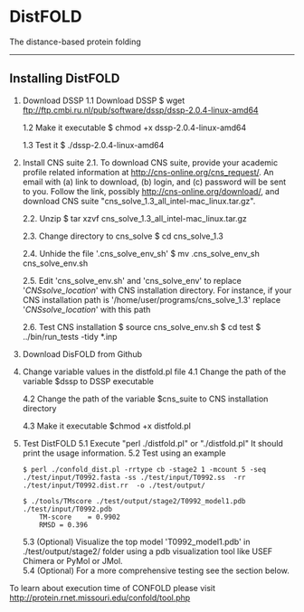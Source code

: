 # DistFOLD
The distance-based protein folding


--------------------------------------------------------------------------------
Installing DistFOLD
--------------------------------------------------------------------------------

1. Download DSSP
   1.1 Download DSSP
       $ wget ftp://ftp.cmbi.ru.nl/pub/software/dssp/dssp-2.0.4-linux-amd64
       
   1.2 Make it executable
       $ chmod +x dssp-2.0.4-linux-amd64
       
   1.3 Test it
       $ ./dssp-2.0.4-linux-amd64

2. Install CNS suite
   2.1. To download CNS suite, provide your academic profile related 
        information at http://cns-online.org/cns_request/. An email
        with (a) link to download, (b) login, and (c) password
        will be sent to you. Follow the link, possibly
        http://cns-online.org/download/, and download 
        CNS suite "cns_solve_1.3_all_intel-mac_linux.tar.gz".
        
   2.2. Unzip
        $ tar xzvf cns_solve_1.3_all_intel-mac_linux.tar.gz
        
   2.3. Change directory to cns_solve
        $ cd cns_solve_1.3
        
   2.4. Unhide the file '.cns_solve_env_sh'
        $ mv .cns_solve_env_sh cns_solve_env.sh
        
   2.5. Edit 'cns_solve_env.sh' and 'cns_solve_env' to replace
        '_CNSsolve_location_' with CNS installation directory.
        For instance, if your CNS installation path is
        '/home/user/programs/cns_solve_1.3' replace
        '_CNSsolve_location_' with this path
        
   2.6. Test CNS installation
        $ source cns_solve_env.sh
        $ cd test 
        $ ../bin/run_tests -tidy *.inp
 
3. Download DisFOLD from Github

4. Change variable values in the  distfold.pl file
   4.1 Change the path of the variable $dssp to DSSP executable
   
   4.2 Change the path of the variable $cns_suite 
       to CNS installation directory
       
   4.3 Make it executable
       $chmod +x distfold.pl
  
5. Test DistFOLD
   5.1 Execute "perl ./distfold.pl" or "./distfold.pl"
       It should print the usage information.
   5.2 Test using an example
   
       $ perl ./confold_dist.pl -rrtype cb -stage2 1 -mcount 5 -seq ./test/input/T0992.fasta -ss ./test/input/T0992.ss  -rr ./test/input/T0992.dist.rr  -o ./test/output/
       
       $ ./tools/TMscore ./test/output/stage2/T0992_model1.pdb  ./test/input/T0992.pdb    
           TM-score    = 0.9902
           RMSD = 0.396
       
   5.3 (Optional) Visualize the top model 'T0992_model1.pdb' 
       in ./test/output/stage2/ folder using a pdb visualization tool
       like USEF Chimera or PyMol or JMol.   
   5.4 (Optional) For a more comprehensive testing see the section below.




To learn about execution time of CONFOLD please visit
http://protein.rnet.missouri.edu/confold/tool.php
   
